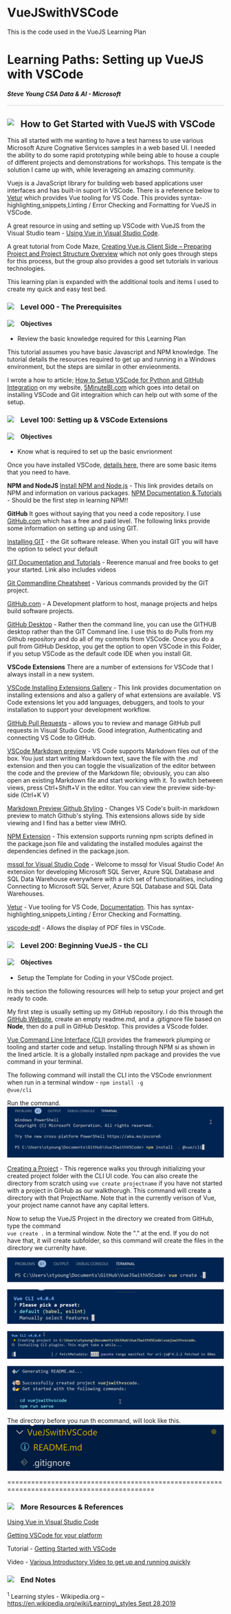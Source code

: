 # VueJSwithVSCode
This is the code used in the VueJS Learning Plan
# Learning Paths: Setting up VueJS with VSCode

#### <i>Steve Young CSA Data & AI - Microsoft</i>

<p style="border-bottom: 1px solid lightgrey;"></p>

<h2><img style="float: left; margin: 0px 15px 15px 0px;" src="https://github.com/steveyoungca/LearningPlans/blob/master/media/bookmark-3x.png?raw=true">How to Get Started with VueJS with VSCode</h2>  

This all started with me wanting to have a test harness to use various Microsoft Azure Cognative Services samples in a web based UI. I needed the ability to do some rapid prototyping while being able to house a couple of different projects and demonstrations for workshops. This tempate is the solution I came up with, while leverageing an amazing community.

Vuejs is a JavaScript library for building web based applications user interfaces and has built-in suport in VSCode.  There is a reference below to [Vetur](https://marketplace.visualstudio.com/items?itemName=octref.vetur) which provides Vue tooling for VS Code.  This provides syntax-highlighting,snippets,Linting / Error Checking and Formatting for VueJS in VSCode.

A great resource in using and setting up VSCode with VueJS from the Visual Studio team - [Using Vue in Visual Studio Code](https://code.visualstudio.com/docs/nodejs/vuejs-tutorial).  

A great tutorial from Code Maze, [Creating Vue.js Client Side – Preparing Project and Project Structure Overview](https://code-maze.com/creating-vuejs-project/)  which not only goes through steps for this process, but the group also provides a good set tutorials in various technologies.

This learning plan is expanded with the additional tools and items I used to create my quick and easy test bed.

<h3><img style="float: left; margin: 0px 15px 15px 0px;" src="https://github.com/steveyoungca/LearningPlans/blob/master/media/bookmark-3x.png?raw=true"> Level 000 - The Prerequisites</h3> 

<h4><img style="float: left; margin: 0px 15px 15px 0px;" src="https://github.com/steveyoungca/LearningPlans/blob/master/media/key-2x.png?raw=true"> Objectives</h4> 

- Review the basic knowledge required for this Learning Plan

This tutorial assumes you have basic Javascript and NPM knowledge.  The tutorial details the resources required to get up and running in a Windows environment, but the steps are similar in other envieonments.

I wrote a how to article; [How to Setup VSCode for Python and GitHub Integration](https://5minutebi.com/2019/03/14/how-to-setup-vscode-for-python-and-github-integration/) on my website, [5MinuteBI.com](https://5minutebi.com/) which goes into detail on installing VSCode and Git integraition which can help out with some of the setup.

<h3><img style="float: left; margin: 0px 15px 15px 0px;" src="https://github.com/steveyoungca/LearningPlans/blob/master/media/bookmark-3x.png?raw=true">Level 100: Setting up & VSCode Extensions</h3>


<h4><img style="float: left; margin: 0px 15px 15px 0px;" src="https://github.com/steveyoungca/LearningPlans/blob/master/media/key-2x.png?raw=true"> Objectives</h4> 

- Know what is required to set up the basic envrionment

Once you have installed VSCode, [details here](https://code.visualstudio.com/), there are some basic items that you need to have.

**NPM and NodeJS**
[Install NPM and Node.js](https://www.npmjs.com/get-npm) - This link provides details on NPM and information on various packages. 
[NPM Documentation & Tutorials](https://docs.npmjs.com/) - Should be the first step in learning NPM!!

**GitHub**
It goes without saying that you need a code repository. I use [GitHub.com](https://github.com) which has a free and paid level. The following links provide some information on setting up and using GIT.

[Installing GIT](https://git-scm.com/downloads) - the Git software release. When you install GIT you will have the option to select your default 

[GIT Documentation and Tutorials](https://git-scm.com/doc) - Reerence manual and free books to get your started.  Link also includes videos

[Git Commandline Cheatsheet](https://github.github.com/training-kit/downloads/github-git-cheat-sheet.pdf) - Various commands provided by the GIT project.

[GitHub.com](https://github.com) - A Development platform to host, manage projects and helps build software projects.

[GitHub Desktop](https://desktop.github.com/) - Rather then the command line, you can use the GITHUB desktop rather than the GIT Command line.  I use this to do Pulls from my Github repository and do all of my commits from VSCode.  Once you do a pull from GitHub Desktop, you get the option to open VSCode in this Folder, if you setup VSCode as the default code IDE when you install Git. 

**VSCode Extensions**
There are a number of extensions for VSCode that I always install in a new system.

[VSCode Installing Extensions Gallery](https://code.visualstudio.com/docs/editor/extension-gallery) - This link provides documentation on installing extensions and also a gallery of what extensions are available. VS Code extensions let you add languages, debuggers, and tools to your installation to support your development workflow.

[GitHub Pull Requests](https://marketplace.visualstudio.com/items?itemName=GitHub.vscode-pull-request-github) - allows you to review and manage GitHub pull requests in Visual Studio Code.  Good integration, Authenticating and connecting VS Code to GitHub.

[VSCode Markdown preview](https://code.visualstudio.com/Docs/languages/markdown#_markdown-preview) - VS Code supports Markdown files out of the box. You just start writing Markdown text, save the file with the .md extension and then you can toggle the visualization of the editor between the code and the preview of the Markdown file; obviously, you can also open an existing Markdown file and start working with it. To switch between views, press Ctrl+Shift+V in the editor. You can view the preview side-by-side (Ctrl+K V) 

[Markdown Preview Github Styling](https://marketplace.visualstudio.com/items?itemName=bierner.markdown-preview-github-styles) - Changes VS Code's built-in markdown preview to match Github's styling.  This extensions allows side by side viewing and I find has a better view IMHO.  

[NPM Extension](https://marketplace.visualstudio.com/items?itemName=eg2.vscode-npm-script) - This extension supports running npm scripts defined in the package.json file and validating the installed modules against the dependencies defined in the package.json.

[mssql for Visual Studio Code](https://marketplace.visualstudio.com/items?itemName=ms-mssql.mssql) - Welcome to mssql for Visual Studio Code! An extension for developing Microsoft SQL Server, Azure SQL Database and SQL Data Warehouse everywhere with a rich set of functionalities, including Connecting to Microsoft SQL Server, Azure SQL Database and SQL Data Warehouses.

[Vetur](https://marketplace.visualstudio.com/items?itemName=octref.vetur) - Vue tooling for VS Code, [Documentation](https://vuejs.github.io/vetur).  This has syntax-highlighting,snippets,Linting / Error Checking and Formatting.

[vscode-pdf](https://marketplace.visualstudio.com/items?itemName=tomoki1207.pdf) - Allows the display of PDF files in VSCode.

<h3><img style="float: left; margin: 0px 15px 15px 0px;" src="https://github.com/steveyoungca/LearningPlans/blob/master/media/bookmark-3x.png?raw=true">Level 200: Beginning VueJS - the CLI</h3>


<h4><img style="float: left; margin: 0px 15px 15px 0px;" src="https://github.com/steveyoungca/LearningPlans/blob/master/media/key-2x.png?raw=true"> Objectives</h4> 

- Setup the Template for Coding in your VSCode project.

In this section the following resources will help to setup your project and get ready to code.

My first step is usually setting up my GitHub repository.  I do this through the [GitHub Website](https://github.com/), create an empty readme.md, and a .gitignore file based on **Node**, then do a pull in GitHub Desktop.  This provides a VScode folder.

[Vue Command Line Interface (CLI)](https://cli.vuejs.org/) provides the framework plumping or tooling and starter code and setup.  Installing through NPM si as shown in the lined article.  It is a globally installed npm package and provides the vue command in your terminal.

The following command will install the CLI into the VSCode envrionment when run in a terminal window - <code>npm install -g @vue/cli</code>

Run the command. 
![CLI Install Format](https://github.com/steveyoungca/VueJSwithVSCode/blob/master/media/screengrabs/CLIInstall.png?raw=true)



[Creating a Project](https://cli.vuejs.org/guide/creating-a-project.html#vue-create) - This regerence walks you through initializing your created project folder with the CLI UI code.  You can also create the directory from scratch using <code>vue create projectname</code> if you have not started with a project in GitHub as our walkthorugh. This command will create a directory with that ProjectName.  Note that in the currently verison of Vue, your project name cannot have any capital letters.

Now to setup the VueJS Project in the directory we created from GitHub, type the command <br> <code>vue create .</code> in a terminal window.  Note the "." at the end. If you do not have that, it will create subfolder, so this command will create the files in the directory we currenlty have.

![Create UI Code base](https://github.com/steveyoungca/VueJSwithVSCode/blob/master/media/screengrabs/vue_ui_Command.png?raw=true)

![Select Lint](https://github.com/steveyoungca/VueJSwithVSCode/blob/master/media/screengrabs/CLIStep1Lint.png?raw=true)

![Create UI Code base](https://github.com/steveyoungca/VueJSwithVSCode/blob/master/media/screengrabs/CLIStep1Process.png?raw=true)

![Create UI Code base](https://github.com/steveyoungca/VueJSwithVSCode/blob/master/media/screengrabs/CLIStep1Complete.png?raw=true)
 
The directory before you run th ecommand, will look like this.
![Directory Structure Before](https://github.com/steveyoungca/VueJSwithVSCode/blob/master/media/screengrabs/DirectoryBefore.png?raw=true)






=========================================================================================== 



<h3><img style="float: left; margin: 0px 15px 15px 0px;" src="https://github.com/steveyoungca/LearningPlans/blob/master/media/bookmark-3x.png?raw=true"> More Resources & References</h3>

[Using Vue in Visual Studio Code](https://code.visualstudio.com/docs/nodejs/vuejs-tutorial)

[Getting VSCode for your platform](https://code.visualstudio.com/)

Tutorial - [Getting Started with VSCode](https://code.visualstudio.com/docs)

Video - [Various Introductory Video to get up and running quickly](https://code.visualstudio.com/docs/getstarted/introvideos)


<h3><img style="float: left; margin: 0px 15px 15px 0px;" src="https://github.com/steveyoungca/LearningPlans/blob/master/media/document-3x.png?raw=true"> End Notes</h3>

<sup>1</sup> Learning styles - Wikipedia.org – [https://en.wikipedia.org/wiki/Learning\_styles Sept 28,2019](https://en.wikipedia.org/wiki/Learning_styles%20Sept%2028,2019)